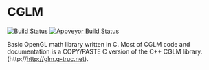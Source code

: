 CGLM
====

[![Build Status](https://travis-ci.org/ssbx/cglm.svg?branch=master)](https://travis-ci.org/ssbx/cglm)
[![Appveyor Build Status](https://ci.appveyor.com/api/projects/status/github/ssbx/cglm?branch=master&svg=true)](https://ci.appveyor.com/project/ssbx/cglm)

Basic OpenGL math library written in C.
Most of CGLM code and documentation is a COPY/PASTE C version of the C++ CGLM library. (http://http://glm.g-truc.net).

